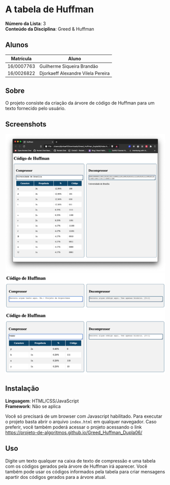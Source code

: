# A tabela de Huffman

**Número da Lista**: 3<br>
**Conteúdo da Disciplina**: Greed & Huffman<br>

## Alunos
|Matrícula | Aluno |
| -- | -- |
| 16/0007763  |  Guilherme Siqueira Brandão |
| 16/0026822  |  Djorkaeff Alexandre Vilela Pereira |

## Sobre
O projeto consiste da criação da árvore de código de Huffman para um texto fornecido pelo usuário.

## Screenshots
![](https://raw.githubusercontent.com/projeto-de-algoritmos/Greed_Huffman_Dupla06/master/docs/screenshot1.png)
![](https://raw.githubusercontent.com/projeto-de-algoritmos/Greed_Huffman_Dupla06/master/docs/screenshot2.png)
![](https://raw.githubusercontent.com/projeto-de-algoritmos/Greed_Huffman_Dupla06/master/docs/screenshot3.png)

## Instalação 
**Linguagem**: HTML/CSS/JavaScript<br>
**Framework**: Não se aplica<br>

Você só precisará de um browser com Javascript habilitado.
Para executar o projeto basta abrir o arquivo `index.html` em qualquer navegador. 
Caso preferir, você também poderá acessar o projeto acessando o link https://projeto-de-algoritmos.github.io/Greed_Huffman_Dupla06/

## Uso 
Digite um texto qualquer na caixa de texto de compressão e uma tabela com os códigos gerados pela árvore de Huffman irá aparecer.
Você também pode usar os códigos informados pela tabela para criar mensagens apartir dos códigos gerados para a árvore atual.

